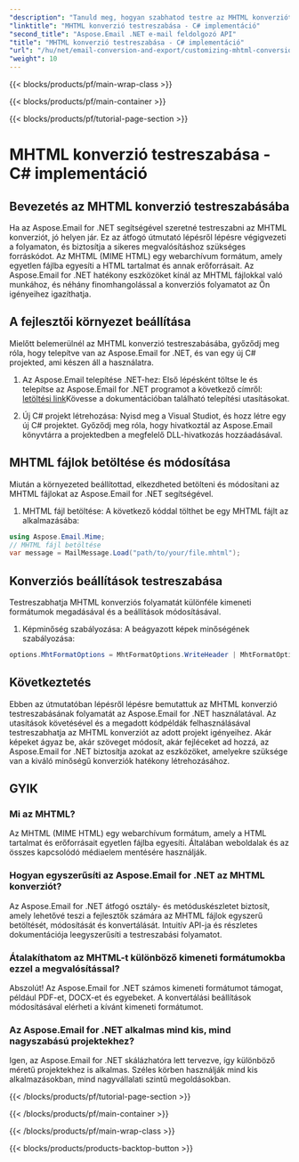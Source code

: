 ```yaml
---
"description": "Tanuld meg, hogyan szabhatod testre az MHTML konverziót az Aspose.Email for .NET használatával. Lépésről lépésre útmutató C# forráskóddal."
"linktitle": "MHTML konverzió testreszabása - C# implementáció"
"second_title": "Aspose.Email .NET e-mail feldolgozó API"
"title": "MHTML konverzió testreszabása - C# implementáció"
"url": "/hu/net/email-conversion-and-export/customizing-mhtml-conversion-csharp-implementation/"
"weight": 10
---
```


{{< blocks/products/pf/main-wrap-class >}}

{{< blocks/products/pf/main-container >}}

{{< blocks/products/pf/tutorial-page-section >}}

# MHTML konverzió testreszabása - C# implementáció


## Bevezetés az MHTML konverzió testreszabásába

Ha az Aspose.Email for .NET segítségével szeretné testreszabni az MHTML konverziót, jó helyen jár. Ez az átfogó útmutató lépésről lépésre végigvezeti a folyamaton, és biztosítja a sikeres megvalósításhoz szükséges forráskódot. Az MHTML (MIME HTML) egy webarchívum formátum, amely egyetlen fájlba egyesíti a HTML tartalmat és annak erőforrásait. Az Aspose.Email for .NET hatékony eszközöket kínál az MHTML fájlokkal való munkához, és néhány finomhangolással a konverziós folyamatot az Ön igényeihez igazíthatja.

## A fejlesztői környezet beállítása

Mielőtt belemerülnél az MHTML konverzió testreszabásába, győződj meg róla, hogy telepítve van az Aspose.Email for .NET, és van egy új C# projekted, ami készen áll a használatra.

1. Az Aspose.Email telepítése .NET-hez:
Első lépésként töltse le és telepítse az Aspose.Email for .NET programot a következő címről: [letöltési link](https://releases.aspose.com/email/net)Kövesse a dokumentációban található telepítési utasításokat.

2. Új C# projekt létrehozása:
Nyisd meg a Visual Studiot, és hozz létre egy új C# projektet. Győződj meg róla, hogy hivatkoztál az Aspose.Email könyvtárra a projektedben a megfelelő DLL-hivatkozás hozzáadásával.

## MHTML fájlok betöltése és módosítása

Miután a környezeted beállítottad, elkezdheted betölteni és módosítani az MHTML fájlokat az Aspose.Email for .NET segítségével.

1. MHTML fájl betöltése:
A következő kóddal tölthet be egy MHTML fájlt az alkalmazásába:

```csharp
using Aspose.Email.Mime;
// MHTML fájl betöltése
var message = MailMessage.Load("path/to/your/file.mhtml");
```

## Konverziós beállítások testreszabása

Testreszabhatja MHTML konverziós folyamatát különféle kimeneti formátumok megadásával és a beállítások módosításával.

1. Képminőség szabályozása:
A beágyazott képek minőségének szabályozása:

```csharp
options.MhtFormatOptions = MhtFormatOptions.WriteHeader | MhtFormatOptions.HideExtraPrintHeader;
```

## Következtetés

Ebben az útmutatóban lépésről lépésre bemutattuk az MHTML konverzió testreszabásának folyamatát az Aspose.Email for .NET használatával. Az utasítások követésével és a megadott kódpéldák felhasználásával testreszabhatja az MHTML konverziót az adott projekt igényeihez. Akár képeket ágyaz be, akár szöveget módosít, akár fejléceket ad hozzá, az Aspose.Email for .NET biztosítja azokat az eszközöket, amelyekre szüksége van a kiváló minőségű konverziók hatékony létrehozásához.

## GYIK

### Mi az MHTML?

Az MHTML (MIME HTML) egy webarchívum formátum, amely a HTML tartalmat és erőforrásait egyetlen fájlba egyesíti. Általában weboldalak és az összes kapcsolódó médiaelem mentésére használják.

### Hogyan egyszerűsíti az Aspose.Email for .NET az MHTML konverziót?

Az Aspose.Email for .NET átfogó osztály- és metóduskészletet biztosít, amely lehetővé teszi a fejlesztők számára az MHTML fájlok egyszerű betöltését, módosítását és konvertálását. Intuitív API-ja és részletes dokumentációja leegyszerűsíti a testreszabási folyamatot.

### Átalakíthatom az MHTML-t különböző kimeneti formátumokba ezzel a megvalósítással?

Abszolút! Az Aspose.Email for .NET számos kimeneti formátumot támogat, például PDF-et, DOCX-et és egyebeket. A konvertálási beállítások módosításával elérheti a kívánt kimeneti formátumot.

### Az Aspose.Email for .NET alkalmas mind kis, mind nagyszabású projektekhez?

Igen, az Aspose.Email for .NET skálázhatóra lett tervezve, így különböző méretű projektekhez is alkalmas. Széles körben használják mind kis alkalmazásokban, mind nagyvállalati szintű megoldásokban.

{{< /blocks/products/pf/tutorial-page-section >}}

{{< /blocks/products/pf/main-container >}}

{{< /blocks/products/pf/main-wrap-class >}}

{{< blocks/products/products-backtop-button >}}
